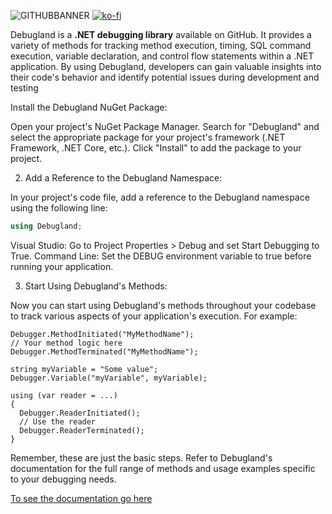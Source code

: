 
![GITHUBBANNER](https://github.com/Abarbesgaard/Debugland/assets/11796684/08ffb432-8eba-4236-976b-9110a2d06242)
[![ko-fi](https://ko-fi.com/img/githubbutton_sm.svg)](https://ko-fi.com/Z8Z51HUTZ)

Debugland is a **.NET debugging library** available on GitHub. It provides a variety of methods for tracking method execution, timing, SQL command execution, variable declaration, and control flow statements within a .NET application. By using Debugland, developers can gain valuable insights into their code's behavior and identify potential issues during development and testing

Install the Debugland NuGet Package:

Open your project's NuGet Package Manager. Search for "Debugland" and select the appropriate package for your project's framework (.NET Framework, .NET Core, etc.). Click "Install" to add the package to your project.

2. Add a Reference to the Debugland Namespace:

In your project's code file, add a reference to the Debugland namespace using the following line:
```csharp
using Debugland;
```

Visual Studio: Go to Project Properties > Debug and set Start Debugging to True.
Command Line: Set the DEBUG environment variable to true before running your application.

3. Start Using Debugland's Methods:

Now you can start using Debugland's methods throughout your codebase to track various aspects of your application's execution. For example:
```charp
Debugger.MethodInitiated("MyMethodName");
// Your method logic here
Debugger.MethodTerminated("MyMethodName");

string myVariable = "Some value";
Debugger.Variable("myVariable", myVariable);

using (var reader = ...)
{
  Debugger.ReaderInitiated();
  // Use the reader
  Debugger.ReaderTerminated();
}
```

Remember, these are just the basic steps. Refer to Debugland's documentation for the full range of methods and usage examples specific to your debugging needs.

[To see the documentation go here](https://abarbesgaard.github.io/Debugland/index.html)

